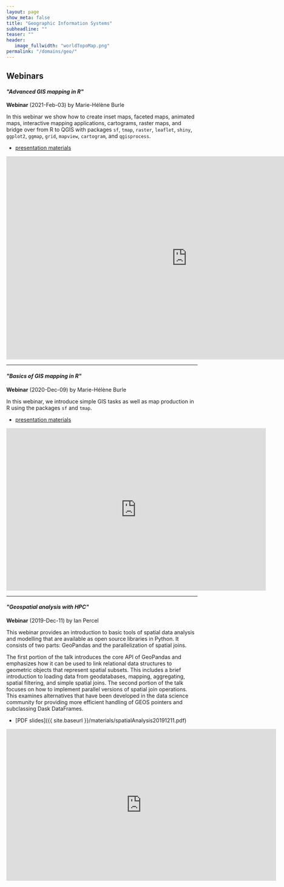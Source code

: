 ```yaml
---
layout: page
show_meta: false
title: "Geographic Information Systems"
subheadline: ""
teaser: ""
header:
   image_fullwidth: "worldTopoMap.png"
permalink: "/domains/geo/"
---
```


## Webinars

#### *"Advanced GIS mapping in R"*

**Webinar** (2021-Feb-03) by Marie-Hélène Burle

In this webinar we show how to create inset maps, faceted maps, animated maps, interactive mapping applications,
cartograms, raster maps, and bridge over from R to QGIS with packages `sf`, `tmap`, `raster`, `leaflet`, `shiny`,
`ggplot2`, `ggmap`, `grid`, `mapview`, `cartogram`, and `qgisprocess`.

* [presentation materials](https://prog.westdri.ca/webinars/adv_gis_r)

<div class="flex-video">
	<iframe width="951" height="535" src="https://www.youtube.com/embed/7QoccXWqeUs" frameborder="0"
	allow="accelerometer; autoplay; clipboard-write; encrypted-media; gyroscope; picture-in-picture"
	allowfullscreen></iframe>
</div>

---

<a name="gis-with-r"></a>
#### *"Basics of GIS mapping in R"*

**Webinar** (2020-Dec-09) by Marie-Hélène Burle

In this webinar, we introduce simple GIS tasks as well as map production in R using the packages `sf` and `tmap`.

* [presentation materials](https://prog.westdri.ca/webinars/gis_r)

<div class="flex-video">
	<iframe width="684" height="428" src="https://www.youtube.com/embed/vWwbwROqn6w" frameborder="0"
	allow="accelerometer; autoplay; clipboard-write; encrypted-media; gyroscope; picture-in-picture"
	allowfullscreen></iframe>
</div>

---

<a name="geospatial"></a>
#### *"Geospatial analysis with HPC"*

**Webinar** (2019-Dec-11) by Ian Percel

This webinar provides an introduction to basic tools of spatial data analysis and modelling that are available as open
source libraries in Python. It consists of two parts: GeoPandas and the parallelization of spatial joins.

The first portion of the talk introduces the core API of GeoPandas and emphasizes how it can be used to link relational
data structures to geometric objects that represent spatial subsets. This includes a brief introduction to loading data
from geodatabases, mapping, aggregating, spatial filtering, and simple spatial joins. The second portion of the talk
focuses on how to implement parallel versions of spatial join operations. This examines alternatives that have been
developed in the data science community for providing more efficient handling of GEOS pointers and subclassing Dask
DataFrames.

* [PDF slides]({{ site.baseurl }}/materials/spatialAnalysis20191211.pdf)

<div class="flex-video">
	<iframe width="711" height="400" src="https://www.youtube.com/embed/wRmRnVMjKXM" frameborder="0"
	allow="accelerometer; autoplay; encrypted-media; gyroscope; picture-in-picture"
	allowfullscreen></iframe>
</div>

&nbsp;
